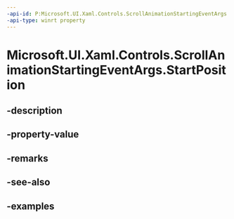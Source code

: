 ```yaml
---
-api-id: P:Microsoft.UI.Xaml.Controls.ScrollAnimationStartingEventArgs.StartPosition
-api-type: winrt property
---
```


# Microsoft.UI.Xaml.Controls.ScrollAnimationStartingEventArgs.StartPosition

<!--
public System.Numerics.Vector2 StartPosition { get; }
-->


## -description

## -property-value

## -remarks

## -see-also

## -examples


